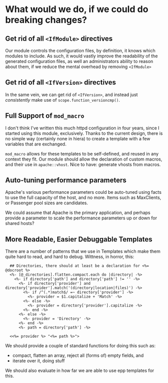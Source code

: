 What would we do, if we could do breaking changes?
==================================================

Get rid of all `<IfModule>` directives
--------------------------------------

Our module controls the configuration files, by definition, it knows which
modules to include. As such, it would vastly improve the readability of the
generated configuration files, as well an administrators ability to reason
about them, if we reduce the mental overhead by removing `<IfModule>`

Get rid of all `<IfVersion>` directives
---------------------------------------

In the same vein, we can get rid of `<IfVersion>`, and instead just
*consistently* make use of `scope.function_versioncmp()`.

Full Support of `mod_macro`
---------------------------

I don't think I've written this much httpd configuration in four years, since I
started using this module, exclusively. Thanks to the current design, there is
no simple way (certainly none in hiera) to create a template with a few
variables that are exchanged.

`mod_macro` allows for these templates to be self-defined, and reused in any
context they fit. Our module should allow the declaration of custom macros,
and their use in `apache::vhost`. Nice to have: generate vhosts from macros.

Auto-tuning performance parameters
----------------------------------

Apache's various performance parameters could be auto-tuned using facts to use
the full capacity of the host, and no more.  Items such as MaxClients, or
Passenger pool sizes are candidates.

We could assume that Apache is the primary application, and perhaps provide a
parameter to scale the performance parameters up or down for shared hosts?

More Readable, Easier Debuggable Templates
------------------------------------------

There are a number of patterns that we use in Templates which make them quite
hard to read, and hard to debug. Wittness, in horror, this:

```erb
  ## Directories, there should at least be a declaration for <%= @docroot %>
  <%- [@_directories].flatten.compact.each do |directory| -%>
    <%- if directory['path'] and directory['path'] != '' -%>
      <%- if directory['provider'] and directory['provider'].match('(directory|location|files)') -%>
        <%- if /^(.*)match$/ =~ directory['provider'] -%>
          <%- provider = $1.capitalize + 'Match' -%>
        <%- else -%>
          <%- provider = directory['provider'].capitalize -%>
        <%- end -%>
      <%- else -%>
        <%- provider = 'Directory' -%>
      <%- end -%>
      <%- path = directory['path'] -%>

  <<%= provider %> "<%= path %>">
```

We should provide a couple of standard functions for doing this such as:

* compact, flatten an array, reject all (forms of) empty fields, and
* iterate over it, doing stuff

We should also evaluate in how far we are able to use epp templates for this.
